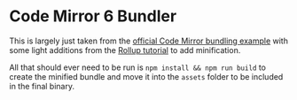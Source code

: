 # Code Mirror 6 Bundler

This is largely just taken from the [official Code Mirror bundling example](https://codemirror.net/examples/bundle/) with some light additions from the [Rollup tutorial](https://rollupjs.org/tutorial/#using-output-plugins) to add minification.

All that should ever need to be run is `npm install && npm run build` to create the minified bundle and move it into the `assets` folder to be included in the final binary.
